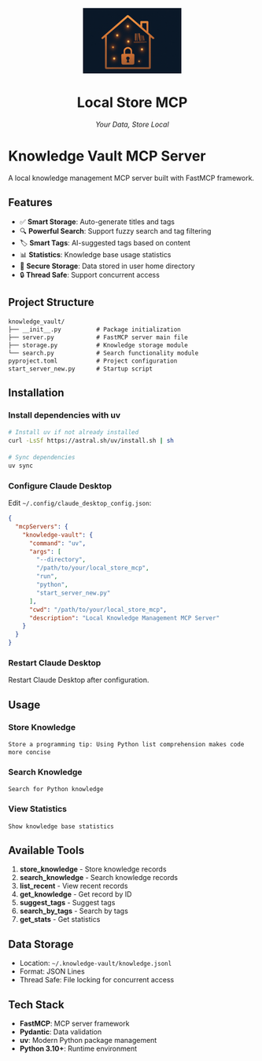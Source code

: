 <div align="center">
  <img src="assets/logo.png" alt="Project Logo" width="200"/>
  <h1>Local Store MCP</h1>
  <p><em>Your Data, Store Local</em></p>
</div>


# Knowledge Vault MCP Server

A local knowledge management MCP server built with FastMCP framework.

## Features

- ✅ **Smart Storage**: Auto-generate titles and tags
- 🔍 **Powerful Search**: Support fuzzy search and tag filtering
- 🏷️ **Smart Tags**: AI-suggested tags based on content
- 📊 **Statistics**: Knowledge base usage statistics
- 💾 **Secure Storage**: Data stored in user home directory
- 🔒 **Thread Safe**: Support concurrent access

## Project Structure

```
knowledge_vault/
├── __init__.py          # Package initialization
├── server.py            # FastMCP server main file
├── storage.py           # Knowledge storage module
└── search.py            # Search functionality module
pyproject.toml           # Project configuration
start_server_new.py      # Startup script
```

## Installation

### Install dependencies with uv

```bash
# Install uv if not already installed
curl -LsSf https://astral.sh/uv/install.sh | sh

# Sync dependencies
uv sync
```

### Configure Claude Desktop

Edit `~/.config/claude_desktop_config.json`:

```json
{
  "mcpServers": {
    "knowledge-vault": {
      "command": "uv",
      "args": [
        "--directory",
        "/path/to/your/local_store_mcp",
        "run",
        "python",
        "start_server_new.py"
      ],
      "cwd": "/path/to/your/local_store_mcp",
      "description": "Local Knowledge Management MCP Server"
    }
  }
}
```

### Restart Claude Desktop

Restart Claude Desktop after configuration.

## Usage

### Store Knowledge
```
Store a programming tip: Using Python list comprehension makes code more concise
```

### Search Knowledge
```
Search for Python knowledge
```

### View Statistics
```
Show knowledge base statistics
```

## Available Tools

1. **store_knowledge** - Store knowledge records
2. **search_knowledge** - Search knowledge records
3. **list_recent** - View recent records
4. **get_knowledge** - Get record by ID
5. **suggest_tags** - Suggest tags
6. **search_by_tags** - Search by tags
7. **get_stats** - Get statistics

## Data Storage

- Location: `~/.knowledge-vault/knowledge.jsonl`
- Format: JSON Lines
- Thread Safe: File locking for concurrent access

## Tech Stack

- **FastMCP**: MCP server framework
- **Pydantic**: Data validation
- **uv**: Modern Python package management
- **Python 3.10+**: Runtime environment

